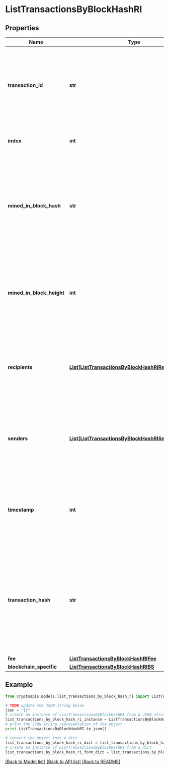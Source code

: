# ListTransactionsByBlockHashRI


## Properties
Name | Type | Description | Notes
------------ | ------------- | ------------- | -------------
**transaction_id** | **str** | Represents the unique identifier of a transaction, i.e. it could be &#x60;transactionId&#x60; in UTXO-based protocols like Bitcoin, and transaction &#x60;hash&#x60; in Ethereum blockchain. | 
**index** | **int** | Represents the index position of the transaction in the specific block. | 
**mined_in_block_hash** | **str** | Represents the hash of the block where this transaction was mined/confirmed for first time. The hash is defined as a cryptographic digital fingerprint made by hashing the block header twice through the SHA256 algorithm. | 
**mined_in_block_height** | **int** | Represents the hight of the block where this transaction was mined/confirmed for first time. The height is defined as the number of blocks in the blockchain preceding this specific block. | 
**recipients** | [**List[ListTransactionsByBlockHashRIRecipientsInner]**](ListTransactionsByBlockHashRIRecipientsInner.md) | Represents a list of recipient addresses with the respective amounts. In account-based protocols like Ethereum there is only one address in this list. | 
**senders** | [**List[ListTransactionsByBlockHashRISendersInner]**](ListTransactionsByBlockHashRISendersInner.md) | Represents a list of sender addresses with the respective amounts. In account-based protocols like Ethereum there is only one address in this list. | 
**timestamp** | **int** | Defines the exact date/time in Unix Timestamp when this transaction was mined, confirmed or first seen in Mempool, if it is unconfirmed. | 
**transaction_hash** | **str** | Represents the same as &#x60;transactionId&#x60; for account-based protocols like Ethereum, while it could be different in UTXO-based protocols like Bitcoin. E.g., in UTXO-based protocols &#x60;hash&#x60; is different from &#x60;transactionId&#x60; for SegWit transactions. | 
**fee** | [**ListTransactionsByBlockHashRIFee**](ListTransactionsByBlockHashRIFee.md) |  | 
**blockchain_specific** | [**ListTransactionsByBlockHashRIBS**](ListTransactionsByBlockHashRIBS.md) |  | 

## Example

```python
from cryptoapis.models.list_transactions_by_block_hash_ri import ListTransactionsByBlockHashRI

# TODO update the JSON string below
json = "{}"
# create an instance of ListTransactionsByBlockHashRI from a JSON string
list_transactions_by_block_hash_ri_instance = ListTransactionsByBlockHashRI.from_json(json)
# print the JSON string representation of the object
print ListTransactionsByBlockHashRI.to_json()

# convert the object into a dict
list_transactions_by_block_hash_ri_dict = list_transactions_by_block_hash_ri_instance.to_dict()
# create an instance of ListTransactionsByBlockHashRI from a dict
list_transactions_by_block_hash_ri_form_dict = list_transactions_by_block_hash_ri.from_dict(list_transactions_by_block_hash_ri_dict)
```
[[Back to Model list]](../README.md#documentation-for-models) [[Back to API list]](../README.md#documentation-for-api-endpoints) [[Back to README]](../README.md)


